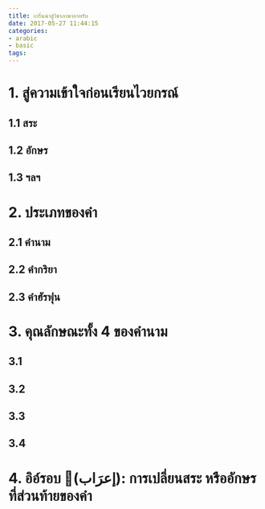 ```yaml
---
title: เกริ่นนำสู่วิชาภาษาอาหรับ
date: 2017-05-27 11:44:15
categories: 
- arabic
- basic
tags:
---
```

# 1. สู่ความเข้าใจก่อนเรียนไวยกรณ์ 
## 1.1 สระ
## 1.2 อักษร
## 1.3 ฯลฯ
# 2. ประเภทของคำ
## 2.1 คำนาม
## 2.2 คำกริยา
## 2.3 คำฮัรฟุน
# 3. คุณลักษณะทั้ง 4 ของคำนาม
## 3.1
## 3.2
## 3.3
## 3.4
# 4. อิอ์รอบ (ِإعرَاب): การเปลี่ยนสระ หรืออักษร ที่ส่วนท้ายของคำ 

